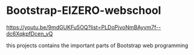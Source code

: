 # Bootstrap-ElZERO-webschool

https://youtu.be/9mdGUKFu5OQ?list=PLDoPjvoNmBAyvm7f--dc6XqkpfDcen_vQ

this projects contains the important parts of Bootstrap web programming
